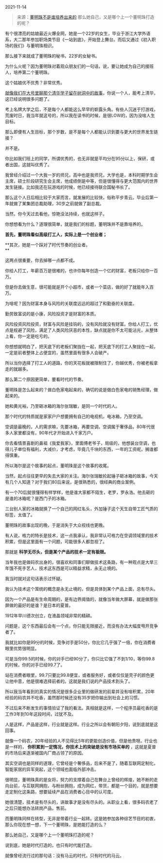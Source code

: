 2021-11-14

> 来源：[董明珠不是谁培养出来的](http://mp.weixin.qq.com/s?__biz=MzU0MjYwNDU2Mw==&mid=2247502384&idx=1&sn=344b58e7f892308f7aeff835a3bc5034&chksm=fb1aa64ccc6d2f5ade0700eff9f26b0c7b631d513a8131d5a147c0e587503aadccecef5db181&scene=27#wechat_redirect)
> 那么她自己，又是哪个上一个董明珠打造的呢？

有个很漂亮的姑娘最近火爆全网，她是一个22岁的女生，毕业于浙江大学外语系，大二那年参加职场类节目《一站到底》，开始登上舞台。而后又通过《初入职场的我们》与董明珠相识。  

  

那么接下来就成了董明珠的秘书，22岁的女秘书。  

  

为什么火呢？因为董明珠对着观众朋友们的一句话，说，要让她成为自己的接班人，培养第二个董明珠。  

  

这个姑娘优不优秀？非常优秀。  

  

[就像我们在大号里聊那个清华学子留在树洞中的故事](http://mp.weixin.qq.com/s?__biz=MzU0MjYwNDU2Mw==&mid=2247502287&idx=2&sn=2527fb7d16f0a1caa94e237909ab4686&chksm=fb1aa5b3cc6d2ca56ec5fc4a02a3770809cc4ed06fdaa5f8b34594cef15e8695efe3c635011d&scene=21#wechat_redirect)，你说一个人，能考上清华，这已经说明很多问题了。  

  

考上名牌大学之后，不是每个人都能这么早早的崭露头角。有些人沉迷于打游戏，荒废时日，我当年就这号的，所以我在读书的时候，是很LOW的，因为没啥人生目标。  

  

那么即便有人生目标，那个岁数，是不是每个人都能认识到要与更大的世界发生链接？

  

并不是。

  

你比如我们班上的同学，所谓优秀的，也无非就是平均分在95分以上，保研，或者出国，这就叫优秀了。

  

我曾经介绍过一个大我一岁的师兄，高中也是我师兄，大学也是，本科时期学生会主席，硕士阶段研究生会主席，他成绩倒是中等，但是很懂得与更大范围内的世界发生链接。比如我还在玩游戏的时候，他已经接待联合国秘书长了。  

  

那么这个人日后相比较于大家而言，就发展的比较快，俗称平步青云。毕业后第一年就做了某集团总裁助理，30岁之前就做了副总裁。  

  

当然，你今天过去看他，惊艳没法持续，也就这样子。  

  

你想想看为什么？道理很简单，就是我们的标题，董明珠并不是靠培养的。  

  

 **首先，董明珠看似高级打工人，实际上是一个创业者；**

 **其次，她是一个踩对了时代节奏的创业者。  
**

  

这两点很重要，你去掉哪一点都不成。  

  

你给人打工，年薪百万是很难的，也许你每年创造一个亿的财富，老板只给你一百万。  

  

但是你去做生意，很可能就是开个小超市，或者一个菜店，做的好了就能年入百万。

  

为啥呢？因为财富本身与风险的关联度远远的超过了和勤奋的关联度。  

  

勤劳致富说的是小康，风险投资才是财富的本质。  

  

风险投资风险投资，财富与风险是挂钩的，没有风险就没有财富。你给人打工，优点是规避了风险，满足了人类风险厌恶的本性，缺点就是你不太可能沾光，从整体上看，你一定是吃亏的。  

  

你想想就明白了，把天底下的老板们聚拢在一起，把天底下的打工人聚拢在一起，一定是前者整体上占便宜的，虽然里面有很多人会破产。

  

所以当你选择了打工人的道路，你的天花板就被限制住了，你越优秀，你被老板拿走的就越多。  

  

那么第二个原因更简单，要看时代的节奏。  

  

董明珠是怎么起来的？做白色家电起来的，确切的说是做白色家电的销售经理，做起来的。  

  

她和黄光裕，乃至砸冰箱的海尔张瑞敏，是同一个时代的人。  

  

那个时代的特质就是家家户户想要拥有自己的电视机，电冰箱，乃至空调。  

  

空调是最晚的，人的需求嘛，先要冰箱，再要空调，空调属于奢侈品，80年代很多人家里都没有，90年代才开始进入千家万户。

  

你去看情景喜剧的鼻祖《我爱我家》，里面傅老爷子，局级的，他想装台空调，也得儿子单位有福利，大减价，才考虑，毕竟几千块的东西，一年的工资呢，搁谁都得慎重。

  

所以海尔是这个故事的起点，董明珠是这个故事的收尾。

  

当然，起点往往更早的失去大家的关注。海尔张瑞敏抡起锤子砸冰箱的故事，今天有几个人知道？对于我们80后来说，是很熟悉的，很经典的商业案例。

  

有一个70后就很懂得有样学样，他是谁大家都不陌生，老罗，罗永浩。他去砸的是谁的冰箱呢？是西门子的冰箱。  

  

三台别人家的冰箱就换了一个自己的网红名头，外加锤子这个天生自带工匠气质的标签，太值了。  

  

董明珠的故事出现的晚，于是消失于大众视线也更晚。  

  

有人说，格力的特长是技术，这一点我承认，我非常认可格力在空调领域里的技术积累，但是这里面有一个问题，可能很多人都忽视了。  

  

那就是 **科学无尽头，但是某个产品的技术一定有极限。**

  

当年我也是做码农出身的，很喜欢和同事们聊做技术这条路，有一种观点是大旱三年饿不死手艺人，技术这东西是可以精益求精，永无止境的。  

  

我当时就对这句话表示过怀疑。

  

我认为技术这个笼统的概念是永无止境的，但是具体到某个产品上面，总有尽头。

  

因为一个产品是有生命周期的，是有边界阈值的，就像当年做大屏幕，就是做那张屏做的最好的是谁？是日本的夏普。  

  

1912年早川德次创立，在液晶领域非常的精耕。  

  

问题是，这个东西最后会有一个点，你只能无限接近，而没有办法大幅度甩开竞争者了。

  

我就比如你是99分的时候，竞争对手是50分，你比它几乎强了一倍，你在消费者眼里优势很明显。  

  

可是当你99.5的时候，你的对手已经90分了，你只比它强了不到1/10，等你99.8的时候，你的对手已经99.7了。

  

站在消费者眼里，99.7只要比99.8便宜，或者服务好，或者仅仅是壳子的颜色更让他中意，他是很难选择前者的。这就是我们说的产品技术到头了。

  

所以我当年看到的真实的情况是很多企业里的做研发的前辈并没有啥积累，20年经验的码农并不吃香，虽然那时候还没有35岁把你输出到社会上的习惯。  

  

不过后来不断发生的事情验证了我的看法。真相就是这样，一个程序员最吃香的是工作3年到10年这段时间，过犹不及。  

  

人是这样，产品是这样，行业就是这样。行业之所以会有朝阳夕阳，说到底就是这回事。  

  

就像一个码农，20年经验的人不见得比5年的更能创造价值，但是他贵呀。行业也是一样的， **你积累到一定情况，你技术上的突破是没有市场买单的**
，这就是夏普的市场后来逐渐被国内厂商占领了的原因。

  

其实空调也是同样的道理，它曾经是个奢侈品，后来不是了，随着互联网定制化，智能家居的异军突起，这个领域也面临外部冲击。  

  

很明显，董明珠真的是女将，努力的支撑着自己在舞台上曾经的辉煌，她不断的走向台前，与互联网拥抱，与粉丝拥抱，成为网红，带货，都是一个目的，就是想要走定制化这条路，想要延续产品在消费者心目中的认可度。  

  

她很清楚，技术是有尽头的，讲故事才是没有尽头的。从职业上看，很多码农老了之后只能想办法转岗产品，售前。

  

而董明珠同样在转型，无非是带着行业一起转。这是她参加各种综艺节目的初衷，那么你现在想一想，下一个董明珠，是她能打造的么？

  

那么她自己，又是哪个上一个董明珠打造的呢？

  

说到底，她是时代打造的，也只有时代能打造。

  

就像曾经流行过的那句话：没有马云的时代，只有时代的马云。

